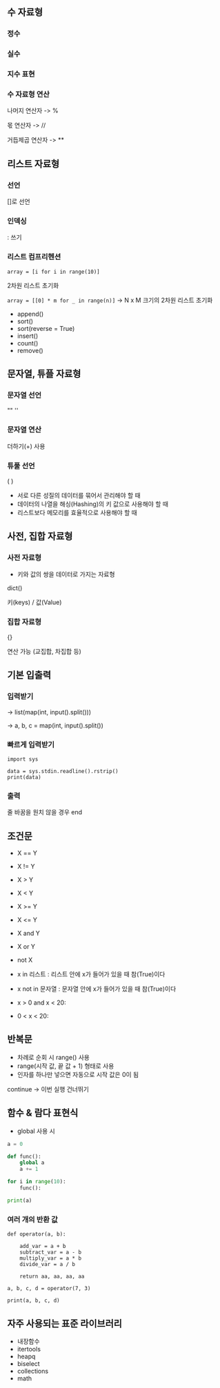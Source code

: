 ## 수 자료형

### 정수

### 실수

### 지수 표현

### 수  자료형 연산

나머지 연산자 -> %

몫 연산자 -> //

거듭제곱 연산자 -> **


## 리스트 자료형

### 선언

[]로 선언

### 인덱싱

: 쓰기

### 리스트 컴프리헨션

`array = [i for i in range(10)]`

2차원 리스트 초기화

`array = [[0] * m for _ in range(n)]` -> N x M 크기의 2차원 리스트 초기화

- append()
- sort()
- sort(reverse = True)
- insert()
- count()
- remove()


## 문자열, 튜플 자료형

### 문자열 선언

"" ''

### 문자열 연산

더하기(+) 사용

### 튜풀 선언

( )

- 서로 다른 성질의 데이터를 묶어서 관리해야 할 때
- 데이터의 나열을 해싱(Hashing)의 키 값으로 사용해야 할 때
- 리스트보다 메모리를 효율적으로 사용해야 할 때


## 사전, 집합 자료형

### 사전 자료형
- 키와 값의 쌍을 데이터로 가지는 자료형

dict()

키(keys) / 값(Value)

### 집합 자료형

{}

연산 가능 (교집합, 차집합 등)


## 기본 입출력

### 입력받기

-> list(map(int, input().split()))

-> a, b, c = map(int, input().split())

### 빠르게 입력받기

```
import sys

data = sys.stdin.readline().rstrip()
print(data)
```

### 출력

줄 바꿈을 원치 않을 경우 end


## 조건문

- X == Y
- X != Y
- X > Y
- X < Y
- X >= Y
- X <= Y

- X and Y
- X or Y
- not X

- x in 리스트 : 리스트 안에 x가 들어가 있을 때 참(True)이다
- x not in 문자열 : 문자열 안에 x가 들어가 있을 때 참(True)이다

- x > 0 and x < 20:
- 0 < x < 20:



## 반복문

- 차례로 순회 시 range() 사용
- range(시작 값, 끝 값 + 1) 형태로 사용
- 인자를 하나만 넣으면 자동으로 시작 값은 0이 됨

continue -> 이번 실행 건너뛰기


## 함수 & 람다 표현식

- global 사용 시

```python
a = 0

def func():
	global a
	a += 1

for i in range(10):
	func():

print(a)

```

### 여러 개의 반환 값

```
def operator(a, b):

	add_var = a + b
	subtract_var = a - b
	multiply_var = a * b
	divide_var = a / b

	return aa, aa, aa, aa

a, b, c, d = operator(7, 3)

print(a, b, c, d)
```




## 자주 사용되는 표준 라이브러리
- 내장함수
- itertools
- heapq
- biselect
- collections
- math
